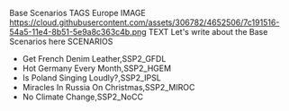 Base Scenarios
TAGS
Europe
IMAGE
https://cloud.githubusercontent.com/assets/306782/4652506/7c191516-54a5-11e4-8b51-5e9a8c363c4b.png
TEXT
Let's write about the Base Scenarios here
SCENARIOS
- Get French Denim Leather,SSP2_GFDL
- Hot Germany Every Month,SSP2_HGEM
- Is Poland Singing Loudly?,SSP2_IPSL
- Miracles In Russia On Christmas,SSP2_MIROC
- No Climate Change,SSP2_NoCC